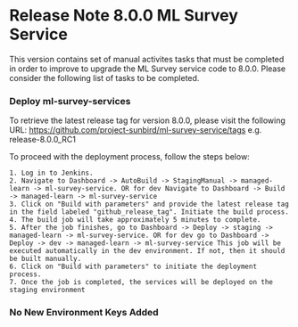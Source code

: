 # Release Note 8.0.0 ML Survey Service

This version contains set of manual activites tasks that must be completed in order to improve to upgrade the ML Survey service code to 8.0.0. Please consider the following list of tasks to be completed.

### Deploy ml-survey-services

To retrieve the latest release tag for version 8.0.0, please visit the following URL: https://github.com/project-sunbird/ml-survey-service/tags e.g. release-8.0.0_RC1

To proceed with the deployment process, follow the steps below:

    1. Log in to Jenkins.
    2. Navigate to Dashboard -> AutoBuild -> StagingManual -> managed-learn -> ml-survey-service. OR for dev Navigate to Dashboard -> Build -> managed-learn -> ml-survey-service
    3. Click on "Build with parameters" and provide the latest release tag in the field labeled "github_release_tag". Initiate the build process.
    4. The build job will take approximately 5 minutes to complete.
    5. After the job finishes, go to Dashboard -> Deploy -> staging -> managed-learn -> ml-survey-service. OR for dev go to Dashboard -> Deploy -> dev -> managed-learn -> ml-survey-service This job will be executed automatically in the dev environment. If not, then it should be built manually.
    6. Click on "Build with parameters" to initiate the deployment process.
    7. Once the job is completed, the services will be deployed on the staging environment

### No New Environment Keys Added

